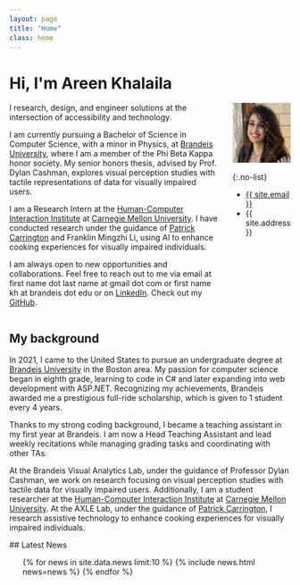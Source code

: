 ```yaml
---
layout: page
title: "Home"
class: home
---
```


# Hi, I'm Areen Khalaila

<div class="columns" markdown="1">

<div class="intro" markdown="1">
I research, design, and engineer solutions at the intersection of accessibility and technology.

I am currently pursuing a Bachelor of Science in Computer Science, with a minor in Physics, at [Brandeis University](https://www.brandeis.edu/), where I am a member of the Phi Beta Kappa honor society. My senior honors thesis, advised by Prof. Dylan Cashman, explores visual perception studies with tactile representations of data for visually impaired users.

I am a Research Intern at the [Human-Computer Interaction Institute](https://hcii.cmu.edu/) at [Carnegie Mellon University](https://www.cmu.edu/). I have conducted research under the guidance of [Patrick Carrington](https://www.patrickcarrington.com/) and Franklin Mingzhi Li, using AI to enhance cooking experiences for visually impaired individuals. 

I am always open to new opportunities and collaborations. Feel free to reach out to me via email at first name dot last name at gmail dot com or first name kh at brandeis dot edu or on [LinkedIn](https://www.linkedin.com/in/areenkh). Check out my [GitHub](https://github.com/areenkh).

<!-- Upcoming: Adobe, Atlassian?, Highcharts, UW-Madison's WGNHS, ?? -->

</div>

<div class="me" markdown="1">
<picture>
  <source srcset='/images/areenkh.png' type='image/png' />
  <img
    src='/images/areenkh.png'
    alt="this is me smiling, wearing a white top and a black blazer on top">
</picture>

{:.no-list}
* <a href="mailto:{{ site.email }}">{{ site.email }}</a>
* {{ site.address }}
</div>

</div>

<!-- ## Featured <a href="{{ "/projects/" | relative_url }}">Projects</a>

<div class="featured-projects">
  {% assign sorted_projects = site.data.projects | sort: 'highlight' %}
  {% for project in sorted_projects %}
    {% if project.highlight %}
      {% include project.html project=project %}
    {% endif %}
  {% endfor %}
</div>
<a href="{{ "/projects/" | relative_url }}" class="button">
  <i class="fas fa-chevron-circle-right"></i>
  Show More Projects
</a> -->

<!-- ## Featured <a href="{{ "/publications/" | relative_url }}">Publications</a>

<div class="featured-publications">
  {% assign sorted_publications = site.publications | sort: 'year' | reverse %}
  {% for pub in sorted_publications %}
    {% if pub.highlight %}
      <a href="{{ pub.html }}" class="publication">
        <strong>{{ pub.title }}</strong>
        <span class="authors">{% for author in pub.authors %}{{ author }}{% unless forloop.last %}, {% endunless %}{% endfor %}</span>.
        <i>{% if pub.venue %}{{ pub.venue }}, {% endif %}{{ pub.year }}</i>.
        {% for award in pub.awards %}<br/><span class="award"><i class="fas fa-{% if award == "Best Paper Award" %}trophy{% else %}award{% endif %}" aria-hidden="true"></i> {{ award }}</span>{% endfor %}
      </a>
    {% endif %}
  {% endfor %}
</div>

<a href="{{ "/publications/" | relative_url }}" class="button">
  <i class="fas fa-chevron-circle-right"></i>
  Show All Publications
</a> -->

## My background

<div class="intro" markdown="1">

In 2021, I came to the United States to pursue an undergraduate degree at [Brandeis University](https://www.brandeis.edu/) in the Boston area. My passion for computer science began in eighth grade, learning to code in C# and later expanding into web development with ASP.NET. Recognizing my achievements, Brandeis awarded me a prestigious full-ride scholarship, which is given to 1 student every 4 years.

Thanks to my strong coding background, I became a teaching assistant in my first year at Brandeis. I am now a Head Teaching Assistant and lead weekly recitations while managing grading tasks and coordinating with other TAs.

At the Brandeis Visual Analytics Lab, under the guidance of Professor Dylan Cashman, we work on research focusing on visual perception studies with tactile data for visually impaired users. Additionally, I am a student researcher at the [Human-Computer Interaction Institute](https://hcii.cmu.edu/) at [Carnegie Mellon University](https://www.cmu.edu/). At the AXLE Lab, under the guidance of [Patrick Carrington](https://www.patrickcarrington.com/), I research assistive technology to enhance cooking experiences for visually impaired individuals.

<!-- Upcoming: Adobe, Atlassian?, Highcharts, UW-Madison's WGNHS, ?? -->


</div>

<div class="news-travel" markdown="1">

<div class="news" markdown="1">
## Latest News

<ul>
{% for news in site.data.news limit:10 %}
  {% include news.html news=news %}
{% endfor %}
</ul>

</div>

<!-- <div class="travel" markdown="1">
## Latest Visits

<table>
<tbody>
{% assign future_travel = site.data.travel | where_exp:'item','item.start == null' %}
{% for travel in future_travel %}
  {% include travel.html travel=travel %}
{% endfor %}
{% assign sorted_travel = site.data.travel | where_exp:'item','item.start' | sort: 'start' | reverse %}
{% for travel in sorted_travel limit:10 %}
  {% include travel.html travel=travel %}
{% endfor %}
</tbody>
</table>

</div> -->

</div>
